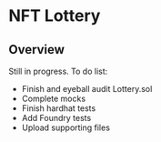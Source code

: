 # NFT Lottery

## Overview
Still in progress. To do list:
- Finish and eyeball audit Lottery.sol
- Complete mocks
- Finish hardhat tests
- Add Foundry tests
- Upload supporting files
